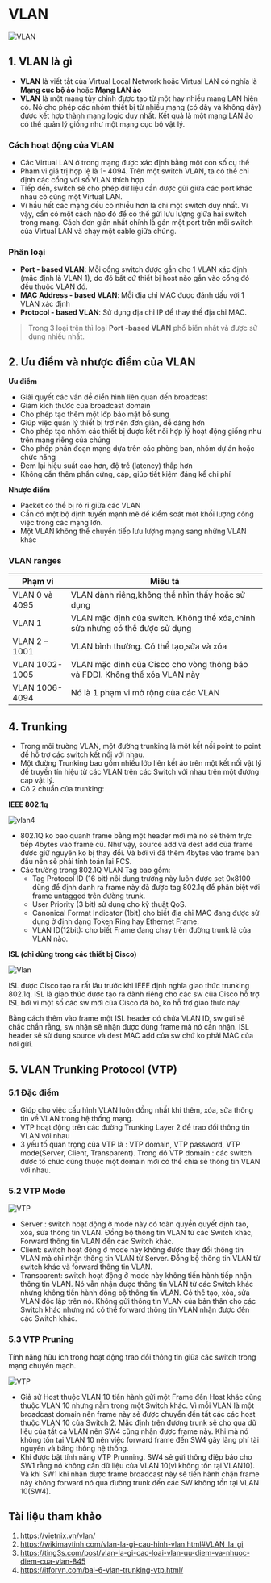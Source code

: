 # **VLAN**

![VLAN](img/VLAN(1).png)

## **1. VLAN là gì**

- **VLAN** là viết tắt của Virtual Local Network hoặc Virtual LAN có nghĩa là **Mạng cục bộ ảo** hoặc **Mạng LAN ảo**
- **VLAN** là một mạng tùy chỉnh được tạo từ một hay nhiều mạng LAN hiện có. Nó cho phép các nhóm thiết bị từ nhiều mạng (có dây và không dây) được kết hợp thành mạng logic duy nhất. Kết quả là một mạng LAN ảo có thể quản lý giống như một mạng cục bộ vật lý.
  
### **Cách hoạt động của VLAN**

- Các Virtual LAN ở trong mạng được xác định bằng một con số cụ thể
- Phạm vi giá trị hợp lệ là 1- 4094. Trên một switch VLAN, ta có thể chỉ định các cổng với số VLAN thích hợp
- Tiếp đến, switch sẽ cho phép dữ liệu cần được gửi giữa các port khác nhau có cùng một Virtual LAN.
- Vì hầu hết các mạng đều có nhiều hơn là chỉ một switch duy nhất. Vì vậy, cần có một cách nào đó để có thể gửi lưu lượng giữa hai switch trong mạng. Cách đơn giản nhất chính là gán một port trên mỗi switch của Virtual LAN và chạy một cable giữa chúng.

### **Phân loại**
- **Port - based VLAN**: Mỗi cổng switch được gắn cho 1 VLAN xác định (mặc định là VLAN 1), do đó bất cứ thiết bị host nào gắn vào cổng đó đều thuộc VLAN đó.
- **MAC Address - based VLAN**: Mỗi địa chỉ MAC được đánh dấu với 1 VLAN xác định
- **Protocol - based VLAN**: Sử dụng địa chỉ IP để thay thế địa chỉ MAC.

> Trong 3 loại trên thì loại **Port -based VLAN** phổ biến nhất và được sử dụng nhiều nhất.

## **2. Ưu điểm và nhược điểm của VLAN**



**Ưu điểm**
- Giải quyết các vấn đề điển hình liên quan đến broadcast
- Giảm kích thước của broadcast domain
- Cho phép tạo thêm một lớp bảo mật bổ sung
- Giúp việc quản lý thiết bị trở nên đơn giản, dễ dàng hơn
- Cho phép tạo nhóm các thiết bị được kết nối hợp lý hoạt động giống như trên mạng riêng của chúng
- Cho phép phân đoạn mạng dựa trên các phòng ban, nhóm dự án hoặc chức năng
- Đem lại hiệu suất cao hơn, độ trễ (latency) thấp hơn
- Không cần thêm phần cứng, cáp, giúp tiết kiệm đáng kể chi phí

**Nhược điểm**
- Packet có thể bị rò rỉ giữa các VLAN
- Cần có một bộ định tuyến mạnh mẽ để kiểm soát một khối lượng công việc trong các mạng lớn.
- Một VLAN không thể chuyển tiếp lưu lượng mạng sang những VLAN khác

### **VLAN ranges**

Phạm vi|Miêu tả
---|---
VLAN 0 và 4095|VLAN dành riêng,không thể nhìn thấy hoặc sử dụng
VLAN 1|VLAN mặc định của switch. Không thể xóa,chỉnh sửa nhưng có thể được sử dụng
VLAN 2 – 1001|VLAN bình thường. Có thể tạo,sửa và xóa
VLAN 1002-1005|VLAN mặc đinh của Cisco cho vòng thông báo và FDDI. Không thể xóa VLAN này
VLAN 1006-4094|Nó là 1 phạm vi mở rộng của các VLAN

## **4. Trunking**
- Trong môi trường VLAN, một đường trunking là một kết nối point to point để hỗ trợ các switch kết nối với nhau.
- Một đường Trunking bao gồm nhiều lớp liên kết ảo trên một kết nối vật lý để truyền tín hiệu từ các VLAN trên các Switch với nhau trên một đường cap vật lý.
- Có 2 chuẩn của trunking:

**IEEE 802.1q**

![vlan4](img/VLAN(4).png)

- 802.1Q ko bao quanh frame bằng một header mới mà nó sẽ thêm trực tiếp 4bytes vào frame cũ. Như vậy, source add và dest add của frame được giữ nguyên ko bị thay đổi. Và bởi vì đã thêm 4bytes vào frame ban đầu nên sẽ phải tính toán lại FCS.
- Các trường trong 802.1Q VLAN Tag bao gồm:
    - Tag Protocol ID (16 bit) nôi dung trường này luôn được set 0x8100 dùng để định danh ra frame này đã được tag 802.1q để phân biệt với frame untagged trên đường trunk.
    - User Priority (3 bit) sử dụng cho kỹ thuật QoS.
    - Canonical Format Indicator (1bit) cho biết địa chỉ MAC đang được sử dụng ở định dạng Token Ring hay Ethernet Frame.
    - VLAN ID(12bit): cho biết Frame đang chạy trên đường trunk là của VLAN nào.

**ISL (chỉ dùng trong các thiết bị Cisco)**
    
![Vlan](img/VLAN(5).png)

ISL được Cisco tạo ra rất lâu trước khi IEEE định nghĩa giao thức trunking 802.1q. ISL là giao thức được tạo ra dành riêng cho các sw của Cisco hỗ trợ ISL bởi vì một số các sw mới của Cisco đã bỏ, ko hỗ trợ giao thức này.

Bằng cách thêm vào frame một ISL header có chứa VLAN ID, sw gửi sẽ chắc chắn rằng, sw nhận sẽ nhận được đúng frame mà nó cần nhận. ISL header sẽ sử dụng source và dest MAC add của sw chứ ko phải MAC của nơi gửi.

## **5. VLAN Trunking Protocol (VTP)**
### **5.1 Đặc điểm**

- Giúp cho việc cấu hình VLAN luôn đồng nhất khi thêm, xóa, sửa thông tin về VLAN trong hệ thống mạng.
- VTP hoạt động trên các đường Trunking Layer 2 để trao đổi thông tin VLAN với nhau
- 3 yếu tố quan trọng của VTP là : VTP domain, VTP password, VTP mode(Server, Client, Transparent). Trong đó VTP domain : các switch được tổ chức cùng thuộc một domain mới có thể chia sẻ thông tin VLAN với nhau.

### **5.2 VTP Mode**

![VTP](img/VTP(1).png)

- Server : switch hoạt động ở mode này có toàn quyền quyết định tạo, xóa, sửa thông tin VLAN. Đồng bộ thông tin VLAN từ các Switch khác, Forward thông tin VLAN đến các Switch khác.
- Client: switch hoạt động ở mode này không được thay đổi thông tin VLAN mà chỉ nhận thông tin VLAN từ Server. Đồng bộ thông tin VLAN từ switch khác và forward thông tin VLAN.
-  Transparent: switch hoạt động ở mode này không tiến hành tiếp nhận thông tin VLAN. Nó vẫn nhận được thông tin VLAN từ các Switch khác nhưng không tiến hành đồng bộ thông tin VLAN. Có thể tạo, xóa, sửa VLAN độc lập trên nó. Không gửi thông tin VLAN của bản thân cho các Switch khác nhưng nó có thể forward thông tin VLAN nhận được đến các Switch khác.

### **5.3 VTP Pruning**
 Tính năng hữu ích trong hoạt động trao đổi thông tin giữa các switch trong mạng chuyển mạch.

![VTP](img/VTP(2).png)

- Giả sử Host thuộc VLAN 10 tiến hành gửi một Frame đến Host khác cũng thuộc VLAN 10 nhưng nằm trong một Switch khác. Vì mỗi VLAN là một broadcast domain nên frame này sẻ được chuyển đến tất các các host thuộc VLAN 10 của Switch 2. Mặc định trên đường trunk sẽ cho qua dữ liệu của tất cả VLAN nên SW4 cũng nhận được frame này. Khi mà nó không tồn tại VLAN 10 nên việc forward frame đến SW4 gây lãng phí tài nguyên và băng thông hệ thống.
- Khi được bật tính năng VTP Prunning. SW4 sẻ gửi thông điệp báo cho SW1 rằng nó không cần dữ liệu của VLAN 10(vì không tồn  tại VLAN10). Và khi SW1 khi nhận được frame broadcast này sẻ tiến hành chặn frame này không forward nó qua đường trunk đến các SW không tồn tại VLAN 10(SW4).


## **Tài liệu tham khảo**
1. https://vietnix.vn/vlan/
2. https://wikimaytinh.com/vlan-la-gi-cau-hinh-vlan.html#VLAN_la_gi
3. https://ting3s.com/post/vlan-la-gi-cac-loai-vlan-uu-diem-va-nhuoc-diem-cua-vlan-845
4. https://itforvn.com/bai-6-vlan-trunking-vtp.html/